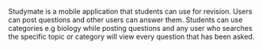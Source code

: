 Studymate is a mobile application that students can use for revision.
Users can post questions and other users can answer them.
Students can use categories e.g biology while posting questions and any
user who searches the specific topic or category will view every question
that has been asked.
